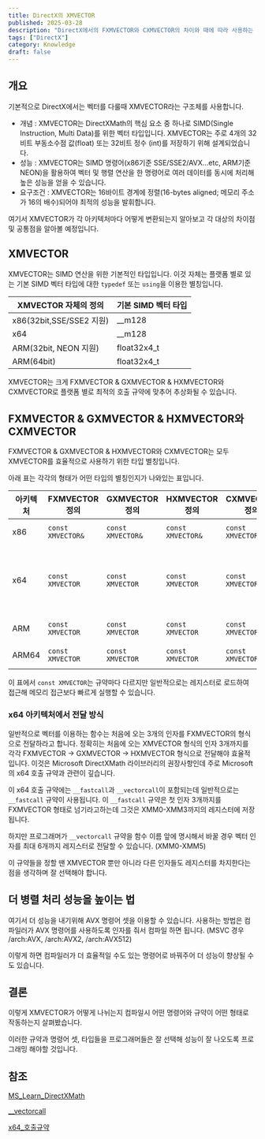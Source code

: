 ```yaml
---
title: DirectX의 XMVECTOR
published: 2025-03-28
description: "DirectX에서의 FXMVECTOR와 CXMVECTOR의 차이와 때에 따라 사용하는 법"
tags: ["DirectX"]
category: Knowledge
draft: false
---
```



## 개요

기본적으로 DirectX에서는 벡터를 다룰때 XMVECTOR라는 구조체를 사용합니다.

- 개념 : XMVECTOR는 DirectXMath의 핵심 요소 중 하나로 SIMD(Single Instruction, Multi Data)를 위한 벡터 타입입니다.
XMVECTOR는 주로 4개의 32비트 부동소수점 값(float) 또는 32비트 정수 (int)를 저장하기 위해 설계되었습니다.
- 성능 : XMVECTOR는 SIMD 명령어(x86기준 SSE/SSE2/AVX...etc, ARM기준 NEON)을 활용하여 벡터 및 행렬 연산을 한 명령어로 여러 데이터를 동시에 처리해 높은 성능을 얻을 수 있습니다.
- 요구조건 : XMVECTOR는 16바이트 경계에 정렬(16-bytes aligned; 메모리 주소가 16의 배수)되어야 최적의 성능을 발휘합니다.

여기서 XMVECTOR가 각 아키텍처마다 어떻게 변환되는지 알아보고 각 대상의 차이점 및 공통점을 알아볼 예정입니다.

## XMVECTOR

XMVECTOR는 SIMD 연산을 위한 기본적인 타입입니다.
이것 자체는 플랫폼 별로 있는 기본 SIMD 벡터 타입에 대한 `typedef` 또는 `using`을 이용한 별칭입니다.

| XMVECTOR 자체의 정의     | 기본 SIMD 벡터 타입 |
| ------------------------ | ------------------- |
| x86(32bit,SSE/SSE2 지원) | __m128              |
| x64                      | __m128              |
| ARM(32bit, NEON 지원)    | float32x4_t         |
| ARM(64bit)               | float32x4_t         |

XMVECTOR는 크게 FXMVECTOR & GXMVECTOR & HXMVECTOR와 CXMVECTOR로 플랫폼 별로 최적의 호출 규약에 맞추어 추상화될 수 있습니다.

## FXMVECTOR & GXMVECTOR & HXMVECTOR와 CXMVECTOR

FXMVECTOR & GXMVECTOR & HXMVECTOR와 CXMVECTOR는 모두 XMVECTOR를 효율적으로 사용하기 위한 타입 별칭입니다.

아래 표는 각각의 형태가 어떤 타입의 별칭인지가 나와있는 표입니다.

| 아키텍처 | FXMVECTOR 정의    | GXMVECTOR 정의    | HXMVECTOR 정의    | CXMVECTOR 정의    | 비고                                                           |
| -------- | ----------------- | ----------------- | ----------------- | ----------------- | -------------------------------------------------------------- |
| x86      | `const XMVECTOR&` | `const XMVECTOR&` | `const XMVECTOR&` | `const XMVECTOR&` | 레지스터로 전달이 비효율적                                     |
| x64      | `const XMVECTOR`  | `const XMVECTOR`  | `const XMVECTOR`  | `const XMVECTOR&` | __vectorcall 사용시 HXMVECTOR로 전달하는 인자의 개수 확장 가능 |
| ARM      | `const XMVECTOR`  | `const XMVECTOR`  | `const XMVECTOR`  | `const XMVECTOR&` | NEON 레지스터 활용                                             |
| ARM64    | `const XMVECTOR`  | `const XMVECTOR`  | `const XMVECTOR`  | `const XMVECTOR&` | NEON 레지스터 활용                                             |

이 표에서 `const XMVECTOR`는 규약마다 다르지만 일반적으로는 레지스터로 로드하여 접근해 메모리 접근보다 빠르게 실행할 수 있습니다.

### x64 아키텍처에서 전달 방식

일반적으로 벡터를 이용하는 함수는 처음에 오는 3개의 인자를 FXMVECTOR의 형식으로 전달하라고 합니다.
정확히는 처음에 오는 XMVECTOR 형식의 인자 3개까지를 각각 FXMVECTOR -> GXMVECTOR -> HXMVECTOR 형식으로 전달해야 효율적입니다.
이것은 Microsoft DirectXMath 라이브러리의 권장사항인데 주로 Microsoft의 x64 호출 규약과 관련이 깊습니다.

이 x64 호출 규약에는 `__fastcall`과 `__vectorcall`이 포함되는데 일반적으로는 `__fastcall` 규약이 사용됩니다.
이 `__fastcall` 규약은 첫 인자 3개까지를 FXMVECTOR 형태로 넘기라고하는데 그것은 XMM0-XMM3까지의 레지스터에 저장됩니다.

하지만 프로그래머가 `__vectorcall` 규약을 함수 이름 앞에 명시해서 바꿀 경우 벡터 인자를 최대 6개까지 레지스터로 전달할 수 있습니다. (XMM0-XMM5)

이 규약들을 정할 땐 XMVECTOR 뿐만 아니라 다른 인자들도 레지스터를 차지한다는 점을 생각하며 잘 선택해야 합니다.

## 더 병렬 처리 성능을 높이는 법

여기서 더 성능을 내기위해 AVX 명령어 셋을 이용할 수 있습니다.
사용하는 방법은 컴파일러가 AVX 명령어를 사용하도록 인자를 줘서 컴파일 하면 됩니다. (MSVC 경우 /arch:AVX, /arch:AVX2, /arch:AVX512)

이렇게 하면 컴파일러가 더 효율적일 수도 있는 명령어로 바꿔주어 더 성능이 향상될 수도 있습니다.

## 결론

이렇게 XMVECTOR가 어떻게 나뉘는지 컴파일시 어떤 명령어와 규약이 어떤 형태로 작동하는지 살펴봤습니다.

이러한 규약과 명령어 셋, 타입들을 프로그래머들은 잘 선택해 성능이 잘 나오도록 프로그래밍 해야할 것입니다.

## 참조

[MS_Learn_DirectXMath](https://learn.microsoft.com/en-us/windows/win32/dxmath/pg-xnamath-internals#parameter-passing)  

[__vectorcall](https://learn.microsoft.com/en-us/cpp/cpp/vectorcall)  

[x64_호출규약](https://learn.microsoft.com/en-us/cpp/build/x64-calling-convention)
